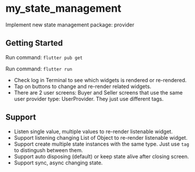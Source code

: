 # my_state_management

Implement new state management package: provider

## Getting Started

Run command: `flutter pub get`

Run command: `flutter run`

- Check log in Terminal to see which widgets is rendered or re-rendered.
- Tap on buttons to change and re-render related widgets.
- There are 2 user screens: Buyer and Seller screens that use the same user provider type: UserProvider. They just use different tags.

## Support

- Listen single value, multiple values to re-render listenable widget.
- Support listening changing List of Object to re-render listenable widget.
- Support create multiple state instances with the same type. Just use `tag` to distingush between them.
- Support auto disposing (default) or keep state alive after closing screen.
- Support sync, async changing state.